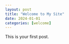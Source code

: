 ```yaml
---
layout: post
title: "Welcome to My Site"
date: 2024-01-01
categories: [welcome]
---
```

This is your first post.
